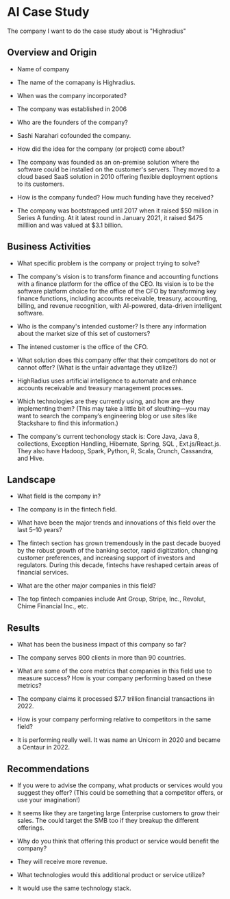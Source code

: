# AI Case Study
The company I want to do the case study about is "Highradius"

## Overview and Origin

* Name of company
- The name of the comapany is Highradius.

* When was the company incorporated?
- The company was established in 2006

* Who are the founders of the company?
- Sashi Narahari cofounded the company.

* How did the idea for the company (or project) come about?
- The company was founded as an on-premise solution where the software could be installed on the customer's servers. They moved to a cloud based SaaS solution in 2010 offering flexible deployment options to its customers.

* How is the company funded? How much funding have they received?
- The company was bootstrapped until 2017 when it raised $50 million in Series A funding. At it latest round in January 2021, it raised $475 milllion and was valued at $3.1 billion.

## Business Activities

* What specific problem is the company or project trying to solve?
- The company's vision is to transform finance and accounting functions with a finance platform for the office of the CEO. Its vision is to be the software platform choice for the office of the CFO by transforming key finance functions, including accounts receivable, treasury, accounting, billing, and revenue recognition, with AI-powered, data-driven intelligent software.

* Who is the company's intended customer? Is there any information about the market size of this set of customers?
- The intened customer is the office of the CFO.

* What solution does this company offer that their competitors do not or cannot offer? (What is the unfair advantage they utilize?)
- HighRadius uses artificial intelligence to automate and enhance accounts receivable and treasury management processes. 

* Which technologies are they currently using, and how are they implementing them? (This may take a little bit of sleuthing&mdash;you may want to search the company’s engineering blog or use sites like Stackshare to find this information.)
- The company's current techonology stack is: Core Java, Java 8, collections, Exception Handling, Hibernate, Spring, SQL , Ext.js/React.js. They also have Hadoop, Spark, Python, R, Scala, Crunch, Cassandra, and Hive.

## Landscape

* What field is the company in?
- The company is in the fintech field.

* What have been the major trends and innovations of this field over the last 5&ndash;10 years?
- The fintech section has grown tremendously in the past decade buoyed by the robust growth of the banking sector, rapid digitization, changing customer preferences, and increasing support of investors and regulators. During this decade, fintechs have reshaped certain areas of financial services.

* What are the other major companies in this field?
- The top fintech companies include Ant Group, Stripe, Inc., Revolut, Chime Financial Inc., etc.

## Results

* What has been the business impact of this company so far?
- The company serves 800 clients in more than 90 countries.

* What are some of the core metrics that companies in this field use to measure success? How is your company performing based on these metrics?
- The company claims it processed $7.7 trillion financial transactions iin 2022. 

* How is your company performing relative to competitors in the same field?
- It is performing really well. It was name an Unicorn in 2020 and became a Centaur in 2022.

## Recommendations

* If you were to advise the company, what products or services would you suggest they offer? (This could be something that a competitor offers, or use your imagination!)
- It seems like they are targeting large Enterprise customers to grow their sales. The could target the SMB too if they breakup the different offerings.

* Why do you think that offering this product or service would benefit the company?
- They will receive more revenue.

* What technologies would this additional product or service utilize?
- It would use the same technology stack.